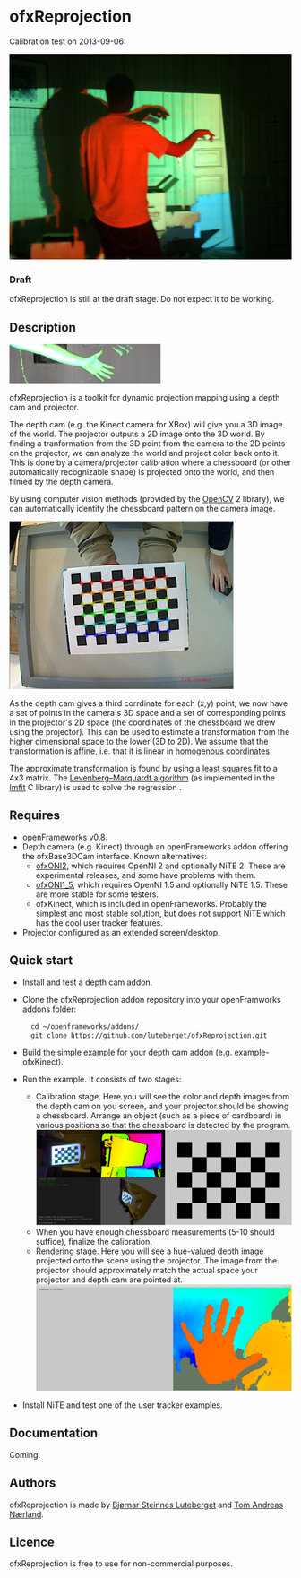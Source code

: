 ofxReprojection
==============
Calibration test on 2013-09-06:

![](/screenshots/test-2013-09-06.jpg)


### Draft
ofxReprojection is still at the draft stage. Do not expect it to be working.


Description
--------
![](/ofxaddons_thumbnail.png)


ofxReprojection is a toolkit for dynamic projection mapping using a depth cam and projector. 

The depth cam (e.g. the Kinect camera for XBox)
will give you a 3D image of the world. 
The projector outputs a 2D image onto the 3D world. By finding a 
tranformation from the 3D point from the camera to the 2D points on the projector, we can analyze the world and 
project color back onto it. This is done by a camera/projector calibration where a chessboard (or other automatically recognizable
shape) is projected onto the world, and then filmed by the depth camera. 

By using computer vision methods (provided by the [OpenCV](http://opencv.org/) 2 library), we can 
automatically identify the chessboard pattern on the camera image. 

![](/screenshots/opencvChessboardImage.jpg)

As the depth cam gives a third corrdinate for each (x,y) point, we now have a set of points in the camera's 3D space and 
a set of corresponding points in the projector's 2D space (the coordinates of the chessboard we drew using the projector).
This can be used to estimate a transformation from the higher dimensional space to the lower (3D to 2D). 
We assume that the transformation is [affine](http://en.wikipedia.org/wiki/Affine_transformation), 
i.e. that it is linear in [homogenous coordinates](http://en.wikipedia.org/wiki/Homogeneous_coordinates). 

The approximate transformation is found by using a [least squares fit](http://en.wikipedia.org/wiki/Least_squares) to a 4x3 matrix. 
The [Levenberg–Marquardt algorithm](http://en.wikipedia.org/wiki/Levenberg%E2%80%93Marquardt_algorithm) 
(as implemented in the [lmfit](http://apps.jcns.fz-juelich.de/doku/sc/lmfit) C library)
is used to solve the regression .
 
Requires
--------
* [openFrameworks](http://openframeworks.cc/) v0.8.
* Depth camera (e.g. Kinect) through an openFrameworks addon offering the ofxBase3DCam interface. Known alternatives:
  * [ofxONI2](https://github.com/luteberget/ofxONI2), which requires OpenNI 2 and optionally NiTE 2. These are experimental releases, and some have problems with them.
  * [ofxONI1_5](https://github.com/tomana/ofxONI1_5), which requires OpenNI 1.5 and optionally NiTE 1.5. These are more stable for some testers.
  * ofxKinect, which is included in openFrameworks. Probably the simplest and most stable solution, but does not support NiTE which has the cool user tracker features.
* Projector configured as an extended screen/desktop.

Quick start
-----------
* Install and test a depth cam addon.
* Clone the ofxReprojection addon repository into your openFramworks addons folder:
        
        cd ~/openframeworks/addons/
        git clone https://github.com/luteberget/ofxReprojection.git
* Build the simple example for your depth cam addon (e.g. example-ofxKinect).
* Run the example. It consists of two stages:
  * Calibration stage. Here you will see the color and depth images from the depth cam on you screen, and your projector should
    be showing a chessboard. Arrange an object (such as a piece of cardboard) in various positions so that the chessboard
    is detected by the program.
![](/screenshots/calibration-screenshot1.png "Screenshot of calibration stage")
  * When you have enough chessboard measurements (5-10 should suffice), finalize the calibration.
  * Rendering stage. Here you will see a hue-valued depth image projected onto the scene using the projector. The image
    from the projector should approximately match the actual space your projector and depth cam are pointed at.
![](/screenshots/rendering-screenshot1.png "Screenshot of rendering stage")
* Install NiTE and test one of the user tracker examples.

Documentation
-------------
Coming.


Authors
-------
ofxReprojection is made by [Bjørnar Steinnes Luteberget](https://github.com/luteberget) and [Tom Andreas Nærland](https://github.com/tomana). 

Licence
-------
ofxReprojection is free to use for non-commercial purposes.
